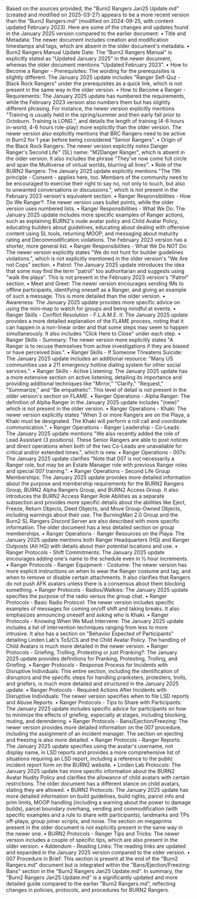 Based on the sources provided, the "Burn2 Rangers Jan25 Update.md" (created and modified on 2025-03-27) appears to be a more recent version than the "Burn2 Rangers.md" (modified on 2024-09-25, with content updated February 2023). Here are some of the changes and updates found in the January 2025 version compared to the earlier document:
•
Title and Metadata: The newer document includes creation and modification timestamps and tags, which are absent in the older document's metadata.
•
Burn2 Rangers Manual Update Date: The "Burn2 Rangers Manual" is explicitly stated as "Updated January 2025" in the newer document, whereas the older document mentions "Updated February 2023".
•
How to Become a Ranger - Prerequisites: The wording for the prerequisites is slightly different. The January 2025 update includes "Ranger Self-Quz - Black Rock Rangers" under the prerequisites as a quick link, which is not present in the same way in the older version.
•
How to Become a Ranger - Requirements: The January 2025 update has numbered the requirements, while the February 2023 version also numbers them but has slightly different phrasing. For instance, the newer version explicitly mentions "Training is usually held in the spring/summer and then early fall prior to Octoburn. Training is LONG.", and details the length of training (4-6 hours in-world, 4-6 hours role-play) more explicitly than the older version. The newer version also explicitly mentions that BRC Rangers need to be active in Burn2 for 1 year before being considered "Senior Rangers".
•
Origin of the Black Rock Rangers: The newer version explicitly notes Danger Ranger's Second Life™ (SL) name: "M2Danger Ranger", which is absent in the older version. It also includes the phrase "They've now come full circle and span the Multiverse of virtual worlds, blurring all lines".
•
Role of the BURN2 Rangers: The January 2025 update explicitly mentions "The 11th principle - Consent - applies here, too. Members of the community need to be encouraged to exercise their right to say no, not only to touch, but also to unwanted conversations or discussions.", which is not present in the February 2023 version's equivalent section.
•
Ranger Responsibilities - How Do We Ranger?: The newer version uses bullet points, while the older version uses numbered lists.
•
Ranger Responsibilities - What We Do: The January 2025 update includes more specific examples of Ranger actions, such as explaining BURN2's nude avatar policy and Child Avatar Policy, educating builders about guidelines, educating about dealing with offensive content using SL tools, returning MOOP, and messaging about maturity rating and Decommodification violations. The February 2023 version has a shorter, more general list.
•
Ranger Responsibilities - What We Do NOT Do: The newer version explicitly states "We do not hunt for builder guidelines violations.", which is not explicitly mentioned in the older version's "We Are not Cops" section.
•
Patrol: The January 2025 update introduces the idea that some may find the term "patrol" too authoritarian and suggests using "walk the playa". This is not present in the February 2023 version's "Patrol" section.
•
Meet and Greet: The newer version encourages sending IMs to offline participants, identifying oneself as a Ranger, and giving an example of such a message. This is more detailed than the older version.
•
Awareness: The January 2025 update provides more specific advice on using the mini-map to watch for groups and being mindful at events.
•
Ranger Skills - Conflict Resolution - F.L.A.M.E. it: The January 2025 update provides a more detailed explanation of the FLAME process, noting that it can happen in a non-linear order and that some steps may seem to happen simultaneously. It also includes "Click Here to Close" under each step.
•
Ranger Skills - Summary: The newer version more explicitly states "A Ranger is to recuse themselves from active investigations if they are biased or have perceived bias.".
•
Ranger Skills - If Someone Threatens Suicide: The January 2025 update includes an additional resource: "Many US communities use a 211 emergency hotline dialing system for other social services.".
•
Ranger Skills - Active Listening: The January 2025 update has a more extensive section on active listening, detailing its importance and providing additional techniques like "Mirror," "Clarify," "Request," "Summarize," and "Be empathetic". This level of detail is not present in the older version's section on FLAME.
•
Ranger Operations - Alpha Ranger: The definition of Alpha Ranger in the January 2025 update includes "(new)" which is not present in the older version.
•
Ranger Operations - Khaki: The newer version explicitly states "When 3 or more Rangers are on the Playa, a Khaki must be designated. The Khaki will perform a roll call and coordinate communication.".
•
Ranger Operations - Ranger Leadership - Co-Leads: The January 2025 update mentions "We also recently added the role of Lead Assistant (3 positions). These Senior Rangers are able to post notices and direct operations when both of the two Co-Leads are unavailable for critical and/or extended times.", which is new.
•
Ranger Operations - 007s: The January 2025 update clarifies "Note that 007 is not necessarily a Ranger role, but may be an Estate Manager role with previous Ranger roles and special 007 training.".
•
Ranger Operations - Second Life Group Memberships: The January 2025 update provides more detailed information about the purpose and membership requirements for the BURN2 Rangers Group, BURN2 Alpha Rangers Group, and BURN2 Access Group. It also introduces the BURN2 Access Ranger Role Abilities as a separate subsection and provides more specific details about the abilities like Eject, Freeze, Return Objects, Deed Objects, and Move Group-Owned Objects, including warnings about their use. The BurningMan 2.0 Group and the Burn2 SL Rangers Discord Server are also described with more specific information. The older document has a less detailed section on group memberships.
•
Ranger Operations - Ranger Resources on the Playa: The January 2025 update mentions both Ranger Headquarters (HQ) and Ranger Outposts (Alt HQ) with details about their potential locations and use.
•
Ranger Protocols - Shift Commitments: The January 2025 update encourages adding one's name to the schedule even in ½ hour increments.
•
Ranger Protocols - Ranger Equipment - Costume: The newer version has more explicit instructions on when to wear the Ranger costume and tag, and when to remove or disable certain attachments. It also clarifies that Rangers do not push AFK avatars unless there is a consensus about them blocking something.
•
Ranger Protocols - Radios/Walkies: The January 2025 update specifies the purpose of the radio versus the group chat.
•
Ranger Protocols - Basic Radio Protocol: The newer version includes specific examples of messages for coming on/off shift and taking breaks. It also emphasizes announcing oneself and asking who is Khaki.
•
Ranger Protocols - Knowing When We Must Intervene: The January 2025 update includes a list of intervention techniques ranging from less to more intrusive. It also has a section on "Behavior Expected of Participants" detailing Linden Lab's ToS/CS and the Child Avatar Policy. The handling of Child Avatars is much more detailed in the newer version.
•
Ranger Protocols - Griefing, Trolling, Protesting or just Pranking?: The January 2025 update provides definitions for Pranking, Protesting, Trolling, and Griefing.
•
Ranger Protocols - Response Process for Incidents with Disruptive Individuals: This entire section, including the identification of disruptors and the specific steps for handling pranksters, protesters, trolls, and griefers, is much more detailed and structured in the January 2025 update.
•
Ranger Protocols - Required Actions After Incidents with Disruptive Individuals: The newer version specifies when to file LSD reports and Abuse Reports.
•
Ranger Protocols - Tips to Share with Participants: The January 2025 update includes specific advice for participants on how to minimize the effects of griefing, especially at stages, including blocking, muting, and derendering.
•
Ranger Protocols - Bans/Ejection/Freezing: The newer version provides more detailed information on the 007 procedure, including the assignment of an incident manager. The section on ejecting and freezing is also more detailed.
•
Ranger Protocols - Ranger Reports: The January 2025 update specifies using the avatar's username, not display name, in LSD reports and provides a more comprehensive list of situations requiring an LSD report, including a reference to the public incident report form on the BURN2 website.
•
Linden Lab Protocols: The January 2025 update has more specific information about the BURN2 Avatar Nudity Policy and clarifies the allowance of child avatars with certain restrictions. The older document has a different stance on child avatars, stating they are allowed.
•
BURN2 Protocols: The January 2025 update has more detailed information on build guidelines, build rights, parcel info and prim limits, MOOP handling (including a warning about the power to damage builds), parcel boundary overhang, vending and commodification (with specific examples and a rule to share with participants), landmarks and TPs off-playa, group joiner scripts, and noise. The section on megaprims present in the older document is not explicitly present in the same way in the newer one.
•
BURN2 Protocols - Ranger Tips and Tricks: The newer version includes a couple of specific tips, which are also present in the older version.
•
Addendum - Reading Links: The reading links are updated and expanded in the January 2025 version compared to the older version.
•
007 Procedure in Brief: This section is present at the end of the "Burn2 Rangers.md" document but is integrated within the "Bans/Ejection/Freezing: Bans" section in the "Burn2 Rangers Jan25 Update.md".
In summary, the "Burn2 Rangers Jan25 Update.md" is a significantly updated and more detailed guide compared to the earlier "Burn2 Rangers.md", reflecting changes in policies, protocols, and procedures for BURN2 Rangers.
